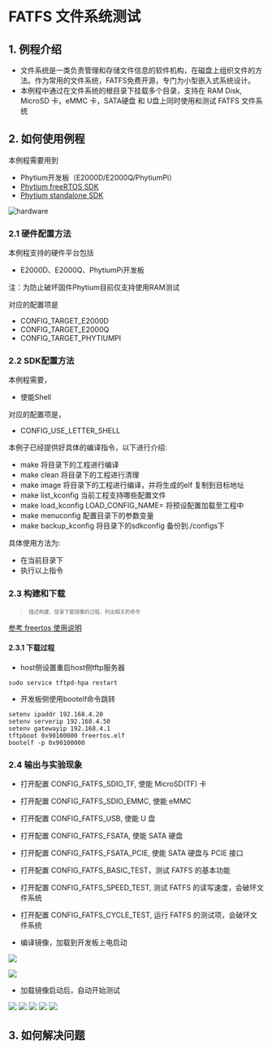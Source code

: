 # FATFS 文件系统测试

## 1. 例程介绍

- 文件系统是一类负责管理和存储文件信息的软件机构，在磁盘上组织文件的方法。作为常用的文件系统，FATFS免费开源，专门为小型嵌入式系统设计。
- 本例程中通过在文件系统的根目录下挂载多个目录，支持在 RAM Disk, MicroSD 卡，eMMC 卡，SATA硬盘 和 U盘上同时使用和测试 FATFS 文件系统


## 2. 如何使用例程

本例程需要用到
- Phytium开发板（E2000D/E2000Q/PhytiumPi）
- [Phytium freeRTOS SDK](https://gitee.com/phytium_embedded/phytium-free-rtos-sdk)
- [Phytium standalone SDK](https://gitee.com/phytium_embedded/phytium-standalone-sdk)

![hardware](./figures/hardware.png)

### 2.1 硬件配置方法

本例程支持的硬件平台包括
- E2000D、E2000Q、PhytiumPi开发板

注：为防止破坏固件Phytium目前仅支持使用RAM测试

对应的配置项是
- CONFIG_TARGET_E2000D
- CONFIG_TARGET_E2000Q
- CONFIG_TARGET_PHYTIUMPI

### 2.2 SDK配置方法

本例程需要，

- 使能Shell

对应的配置项是，

- CONFIG_USE_LETTER_SHELL

本例子已经提供好具体的编译指令，以下进行介绍:
- make 将目录下的工程进行编译
- make clean  将目录下的工程进行清理
- make image   将目录下的工程进行编译，并将生成的elf 复制到目标地址
- make list_kconfig 当前工程支持哪些配置文件
- make load_kconfig LOAD_CONFIG_NAME=<kconfig configuration files>  将预设配置加载至工程中
- make menuconfig   配置目录下的参数变量
- make backup_kconfig 将目录下的sdkconfig 备份到./configs下

具体使用方法为:
- 在当前目录下
- 执行以上指令

### 2.3 构建和下载

><font size="1">描述构建、烧录下载镜像的过程，列出相关的命令</font><br />

[参考 freertos 使用说明](../../../docs/reference/usr/usage.md)

#### 2.3.1 下载过程

- host侧设置重启host侧tftp服务器
```
sudo service tftpd-hpa restart
```

- 开发板侧使用bootelf命令跳转
```
setenv ipaddr 192.168.4.20  
setenv serverip 192.168.4.50 
setenv gatewayip 192.168.4.1 
tftpboot 0x90100000 freertos.elf
bootelf -p 0x90100000
```

### 2.4 输出与实验现象

- 打开配置 CONFIG_FATFS_SDIO_TF, 使能 MicroSD(TF) 卡
- 打开配置 CONFIG_FATFS_SDIO_EMMC, 使能 eMMC
- 打开配置 CONFIG_FATFS_USB, 使能 U 盘
- 打开配置 CONFIG_FATFS_FSATA, 使能 SATA 硬盘
- 打开配置 CONFIG_FATFS_FSATA_PCIE, 使能 SATA 硬盘与 PCIE 接口

- 打开配置 CONFIG_FATFS_BASIC_TEST，测试 FATFS 的基本功能
- 打开配置 CONFIG_FATFS_SPEED_TEST, 测试 FATFS 的读写速度，会破环文件系统
- 打开配置 CONFIG_FATFS_CYCLE_TEST, 运行 FATFS 的测试项，会破环文件系统
- 编译镜像，加载到开发板上电启动

![](./figures/config.png)

![](./figures/test_item.png)

- 加载镜像启动后，自动开始测试

![](./figures/test_1.png)
![](./figures/test_2.png)
![](./figures/test_3.png)
![](./figures/test_4.png)
![](./figures/test_5.png)

## 3. 如何解决问题
 